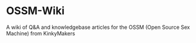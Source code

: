 # OSSM-Wiki
A wiki of Q&amp;A and knowledgebase articles for the OSSM (Open Source Sex Machine) from KinkyMakers
